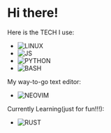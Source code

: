 # Hi there!

Here is the TECH I use:
- ![LINUX](https://img.shields.io/badge/-LINUX-FCC624?logo=linux&logoColor=black&style=for-the-badge)
- ![JS](https://img.shields.io/badge/-JAVASCRIPT-F7DF1E?logo=javascript&logoColor=black&style=for-the-badge)
- ![PYTHON](https://img.shields.io/badge/-PYTHON-3776AB?logo=python&logoColor=white&style=for-the-badge)
- ![BASH](https://img.shields.io/badge/-SHELL%20SCRIPT-4EAA25?logo=gnubash&logoColor=black&style=for-the-badge)

My way-to-go text editor:
- ![NEOVIM](https://img.shields.io/badge/-NEOVIM-57A143?logo=neovim&logoColor=black&style=for-the-badge)

Currently Learning(just for fun!!!):
- ![RUST](https://img.shields.io/badge/-RUST-000000?logo=rust&logoColor=white&style=for-the-badge)

<!---
th3m45t3rm1nd/th3m45t3rm1nd is a ✨ special ✨ repository because its `README.md` (this file) appears on your GitHub profile.
You can click the Preview link to take a look at your changes.
--->
